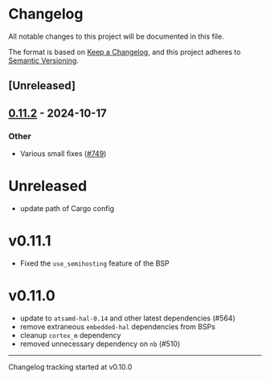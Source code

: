 # Changelog

All notable changes to this project will be documented in this file.

The format is based on [Keep a Changelog](https://keepachangelog.com/en/1.0.0/),
and this project adheres to [Semantic Versioning](https://semver.org/spec/v2.0.0.html).

## [Unreleased]

## [0.11.2](https://github.com/jbeaurivage/atsamd/compare/gemma_m0-0.11.1...gemma_m0-0.11.2) - 2024-10-17

### Other

- Various small fixes ([#749](https://github.com/jbeaurivage/atsamd/pull/749))
# Unreleased

- update path of Cargo config

# v0.11.1

- Fixed the `use_semihosting` feature of the BSP

# v0.11.0

- update to `atsamd-hal-0.14` and other latest dependencies (#564)
- remove extraneous `embedded-hal` dependencies from BSPs
- cleanup `cortex_m` dependency
- removed unnecessary dependency on `nb` (#510)

---

Changelog tracking started at v0.10.0
